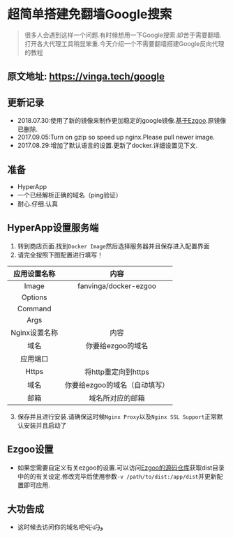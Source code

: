 # 超简单搭建免翻墙Google搜索

> 很多人会遇到这样一个问题.有时候想用一下Google搜索.却苦于需要翻墙.打开各大代理工具稍显笨重.今天介绍一个不需要翻墙搭建Google反向代理的教程

## 原文地址: https://vinga.tech/google

## 更新记录

* 2018.07.30:使用了新的镜像来制作更加稳定的google镜像.[基于Ezgoo](github.com/Lafeng/ezgoo).原镜像已删除.
* 2017.09.05:Turn on gzip so speed up nginx.Please pull newer image.
* 2017.08.29:增加了默认语言的设置.更新了docker.详细设置见下文.

## 准备

* HyperApp
* 一个已经解析正确的域名（ping验证）
* 耐心.仔细.认真


## HyperApp设置服务端

1. 转到商店页面.找到`Docker Image`然后选择服务器并且保存进入配置界面
2. 请完全按照下图配置进行填写！

|   应用设置名称    |             内容              |
| :---------------: | :---------------------------: |
|       Image       |     fanvinga/docker-ezgoo     |
|      Options      |                               |
|      Command      |                               |
|       Args        |                               |
| Nginx设置名称 |           内容            |
|       域名        |       你要给ezgoo的域名       |
|     应用端口      |                               |
|       Https       |      将http重定向到https      |
|       域名        | 你要给ezgoo的域名（自动填写） |
|       邮箱        |       域名所对应的邮箱        |


3. 保存并且进行安装.请确保这时候`Nginx Proxy`以及`Nginx SSL Support`正常默认安装并且启动了


## Ezgoo设置

* 如果您需要自定义有关ezgoo的设置.可以访问[Ezgoo的源码仓库](github.com/Lafeng/ezgoo)获取dist目录中的的有关设定.修改完毕后使用参数`-v /path/to/dist:/app/dist`并更新配置即可应用.

## 大功告成

* 这时候去访问你的域名吧٩(˃̶͈̀௰˂̶͈́)و


